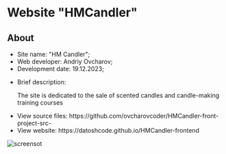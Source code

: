 <h1>Website "HMCandler"</h1>
<h2>About</h2>
<ul>
  <li>Site name: "HM Candler";</li>
  <li>Web developer: Andriy Ovcharov;</li>
  <li>Development date: 19.12.2023;</li>
  <li>
    <p>Brief description:</p>
    <p>The site is dedicated to the sale of scented candles and candle-making training courses</p>
  </li>
  <li>View source files: https://github.com/ovcharovcoder/HMCandler-front-project-src-</li>
  <li>View website: https://datoshcode.github.io/HMCandler-frontend</li>
</ul>

<img src="screenshot.png" alt="screensot">
